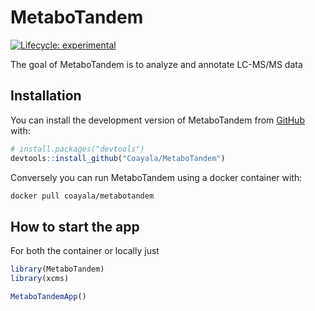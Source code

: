 
# MetaboTandem

<!-- badges: start -->
[![Lifecycle: experimental](https://img.shields.io/badge/lifecycle-experimental-orange.svg)](https://lifecycle.r-lib.org/articles/stages.html#experimental)
<!-- badges: end -->

The goal of MetaboTandem is to analyze and annotate LC-MS/MS data

## Installation

You can install the development version of MetaboTandem from [GitHub](https://github.com/) with:

``` r
# install.packages("devtools")
devtools::install_github("Coayala/MetaboTandem")
```

Conversely you can run MetaboTandem using a docker container with:

``` bash
docker pull coayala/metabotandem
```

## How to start the app

For both the container or locally just

``` r
library(MetaboTandem)
library(xcms)

MetaboTandemApp()
```

